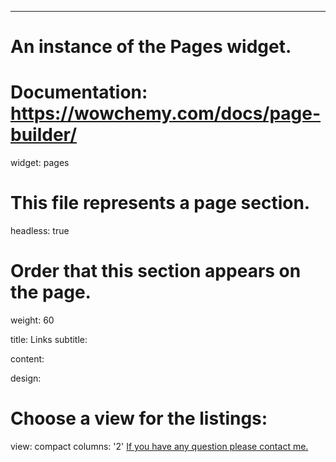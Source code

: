 ---
# An instance of the Pages widget.
# Documentation: https://wowchemy.com/docs/page-builder/
widget: pages

# This file represents a page section.
headless: true

# Order that this section appears on the page.
weight: 60

title: Links
subtitle:

content:

design:
  # Choose a view for the listings:
  view: compact
  columns: '2'
[If you have any question please contact me.](http://blog.xiewenlong.com/2018/09/comments-in-markdown/)